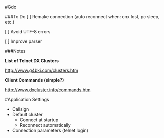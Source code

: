 #Gdx


###To Do
[ ] Remake connection (auto reconnect when: cnx lost, pc sleep, etc.)

[ ] Avoid UTF-8 errors

[ ] Improve parser 

###Notes

**List of Telnet DX Clusters**

http://www.g4bki.com/clusters.htm

**Client Commands (simple?)**

http://www.dxcluster.info/commands.htm

#Application Settings

- Callsign
- Default cluster
	- Connect at startup
	- Reconnect automatically
- Connection parameters (telnet login)


